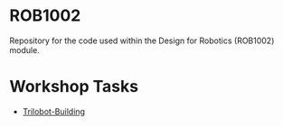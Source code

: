 # ROB1002
Repository for the code used within the Design for Robotics (ROB1002) module.

# Workshop Tasks
* [Trilobot-Building](https://github.com/LCAS/ROB1002/wiki/Trilobot-Building)
